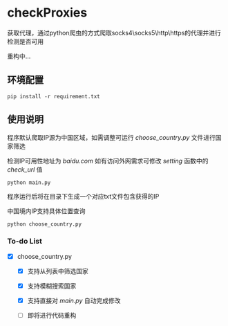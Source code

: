# checkProxies
获取代理，通过python爬虫的方式爬取socks4\socks5\http\https的代理并进行检测是否可用

重构中...
## 环境配置
```angular2html
pip install -r requirement.txt
```
## 使用说明
程序默认爬取IP源为中国区域，如需调整可运行 *choose_country.py* 文件进行国家筛选

检测IP可用性地址为 *baidu.com* 如有访问外网需求可修改 *setting* 函数中的 *check_url* 值
```
python main.py
```
程序运行后将在目录下生成一个对应txt文件包含获得的IP

中国境内IP支持具体位置查询 

```angular2html
python choose_country.py
```
### To-do List
- [x] choose_country.py
  - [x] 支持从列表中筛选国家
  - [x] 支持模糊搜索国家
  - [x] 支持直接对 *main.py* 自动完成修改 
  - [ ] 即将进行代码重构



